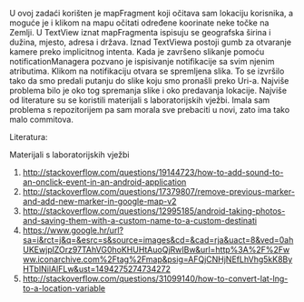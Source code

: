 U ovoj zadaći korišten je mapFragment koji očitava sam lokaciju korisnika, a moguće je i klikom na mapu očitati određene koorinate neke točke na Zemlji. U TextView iznat mapFragmenta ispisuju se geografska širina i dužina, mjesto, adresa i država. Iznad TextViewa postoji gumb za otvaranje kamere preko implicitnog intenta. Kada je završeno slikanje pomoću notificationManagera pozvano je ispisivanje notifikacije sa svim njenim atributima. Klikom na notifikaciju otvara se spremljena slika. To se izvršilo tako da smo predali putanju do slike koju smo pronašli preko Uri-a. Najviše problema bilo je oko tog spremanja slike i oko predavanja lokacije. Najviše od literature su se koristili materijali s laboratorijskih vježbi. Imala sam problema s repozitorijem pa sam morala sve prebaciti u novi, zato ima tako malo commitova.

Literatura:

Materijali s laboratorijskih vježbi
1. http://stackoverflow.com/questions/19144723/how-to-add-sound-to-an-onclick-event-in-an-android-application
2. http://stackoverflow.com/questions/17379807/remove-previous-marker-and-add-new-marker-in-google-map-v2
3. http://stackoverflow.com/questions/12995185/android-taking-photos-and-saving-them-with-a-custom-name-to-a-custom-destinati
4. https://www.google.hr/url?sa=i&rct=j&q=&esrc=s&source=images&cd=&cad=rja&uact=8&ved=0ahUKEwjplZOrz97TAhVG0hoKHUHtAuoQjRwIBw&url=http%3A%2F%2Fwww.iconarchive.com%2Ftag%2Fmap&psig=AFQjCNHjNEfLhVhg5kK8ByHTbINilAlFLw&ust=1494275274734272 
5. http://stackoverflow.com/questions/31099140/how-to-convert-lat-lng-to-a-location-variable
